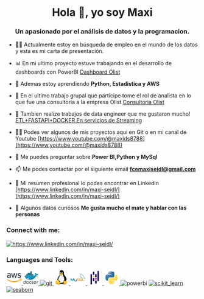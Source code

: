 <h1 align="center">Hola 👋, yo soy Maxi</h1>
<h3 align="center">Un apasionado por el análisis de datos y la programacion.</h3>

- 🕵️‍♀️ Actualmente estoy en búsqueda de empleo en el mundo de los datos y esta es mi carta de presentación.  

- 📊 En mi ultimo proyecto estuve trabajando en el desarrollo de dashboards con PowerBI [Dashboard Olist](https://app.powerbi.com/view?r=eyJrIjoiYTU1ODc2ZDQtMTdhYy00MjUxLWIxMzgtYTBjZjhhNmU4MGZmIiwidCI6Ijg5ZDg2ZDQ1LWY5YzItNGYyZS04YjZjLTM0OThmZjliZjgyNiJ9&pageName=ReportSectionb71a57123be856cc5343)

- 🌱 Ademas estoy aprendiendo **Python, Estadistica y AWS**

- 🤝 En el ultimo trabajo grupal que participe tome el rol de analista en lo que fue una consultoria a la empresa Olist [Consultoria Olist](https://youtu.be/FF1_tH3758U)

- 🔭 Tambien realize trabajos de data engineer que me gustaron mucho! [ETL+FASTAPI+DOCKER En servicios de Streaming](https://github.com/MaxiDS/-Streaming_ETL_FastApi_Docker)

- 👨‍💻 Podes ver algunos de mis proyectos aqui en Git o en mi canal de Youtube [https://www.youtube.com/@maxids8788](https://www.youtube.com/@maxids8788)

- 💬 Me puedes preguntar sobre **Power BI,Python y MySql**

- 📫 Me podes contactar por el siguiente email **fcemaxiseidl@gmail.com**

- 📄 Mi resumen profesional lo podes encontrar en Linkedin [https://www.linkedin.com/in/maxi-seidl/](https://www.linkedin.com/in/maxi-seidl/)

- 🧉 Algunos datos curiosos **Me gusta mucho el mate y hablar con las personas**

<h3 align="left">Connect with me:</h3>
<p align="left">
<a href="https://linkedin.com/in/https://www.linkedin.com/in/maxi-seidl/" target="blank"><img align="center" src="https://raw.githubusercontent.com/rahuldkjain/github-profile-readme-generator/master/src/images/icons/Social/linked-in-alt.svg" alt="https://www.linkedin.com/in/maxi-seidl/" height="30" width="40" /></a>
</p>

<h3 align="left">Languages and Tools:</h3>
<p align="left"> <a href="https://aws.amazon.com" target="_blank" rel="noreferrer"> <img src="https://raw.githubusercontent.com/devicons/devicon/master/icons/amazonwebservices/amazonwebservices-original-wordmark.svg" alt="aws" width="40" height="40"/> </a> <a href="https://www.docker.com/" target="_blank" rel="noreferrer"> <img src="https://raw.githubusercontent.com/devicons/devicon/master/icons/docker/docker-original-wordmark.svg" alt="docker" width="40" height="40"/> </a> <a href="https://git-scm.com/" target="_blank" rel="noreferrer"> <img src="https://www.vectorlogo.zone/logos/git-scm/git-scm-icon.svg" alt="git" width="40" height="40"/> </a> <a href="https://www.linux.org/" target="_blank" rel="noreferrer"> <img src="https://raw.githubusercontent.com/devicons/devicon/master/icons/linux/linux-original.svg" alt="linux" width="40" height="40"/> </a> <a href="https://www.mysql.com/" target="_blank" rel="noreferrer"> <img src="https://raw.githubusercontent.com/devicons/devicon/master/icons/mysql/mysql-original-wordmark.svg" alt="mysql" width="40" height="40"/> </a> <a href="https://pandas.pydata.org/" target="_blank" rel="noreferrer"> <img src="https://raw.githubusercontent.com/devicons/devicon/2ae2a900d2f041da66e950e4d48052658d850630/icons/pandas/pandas-original.svg" alt="pandas" width="40" height="40"/> </a> <a href="https://www.python.org" target="_blank" rel="noreferrer"> <img src="https://raw.githubusercontent.com/devicons/devicon/master/icons/python/python-original.svg" alt="python" width="40" height="40"/> </a> <img src="https://media.discordapp.net/attachments/1027950645577261117/1071909819528777788/icons8-power-bi-48.png" alt="powerbi" width="40" height="40"/> </a> <a href="https://scikit-learn.org/" target="_blank" rel="noreferrer"> <img src="https://upload.wikimedia.org/wikipedia/commons/0/05/Scikit_learn_logo_small.svg" alt="scikit_learn" width="40" height="40"/> </a> <a href="https://seaborn.pydata.org/" target="_blank" rel="noreferrer"> <img src="https://seaborn.pydata.org/_images/logo-mark-lightbg.svg" alt="seaborn" width="40" height="40"/> </a> </p>


